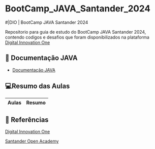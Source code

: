 # BootCamp_JAVA_Santander_2024
#|DIO | BootCamp JAVA Santander 2024


Repositorio para guia de estudo do BootCamp JAVA Santander 2024, contendo codigos e desafios que foram disponibilizados na plataforma [Digital Innovation One](https://web.dio.me/)

## 📖 Documentação JAVA
- [Documentação JAVA](https://docs.oracle.com/en/java/)

## 💻Resumo das Aulas

| Aulas | Resumo |
|-------|--------|

## 🔎 Referências
[Digital Innovation One](https://web.dio.me/)

[Santander Open Academy](https://app.santanderopenacademy.com/pt/program/santander-bootcamp-2024?poll=create-apply)
